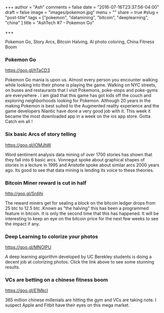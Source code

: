 +++
author = "Ash"
comments = false
date = "2016-07-16T23:37:56-04:00"
draft = false
image = "images/pokemon.jpg"
menu = ""
share = true
#slug = "post-title"
tags = ["pokemon", "datamining", "bitcoin", "deeplearning", "china" ]
title = "AshTech #7 - Pokemon Go"

+++

Pokemon Go, Story Arcs, Bitcoin Halving,  AI photo coloring, China
Fitness Boom

<!--more-->

### Pokemon Go
<https://goo.gl/hTaCD3>

Pokemon Go mania  is upon us. Almost every person you
encounter walking while looking into their phone is playing the game.
Walking on NYC streets, on buses and restaurants that I visit
Pokemons, poke-stops and poke-gyms are everywhere . I am glad that this
game has got kids off the couch and exploring neighborhoods looking for
Pokemon.  Although 20 years in the making Pokemon is best suited to the
Augmented reality experience and the game developers Niantic have done a
very good job with it. This week it became the most downloaded app in a
week on the ios app store. Gotta Catch em all !

### Six basic Arcs of story telling
<https://goo.gl/iOMJhW>

Word sentiment analysis  data mining of over 1700 stories has shown that they
fall into 6 basic arcs. Vonnegut spoke about graphical shapes of stories
in a lecture in 1995 and Aristotle spoke about similar arcs 2000 years
ago. Its good to see that data mining is lending its voice to these
theories. 

### Bitcoin Miner reward is cut in half
<http://goo.gl/Srdihi>

The reward miners get for sealing a block on the bitcoin ledger drops
from 25 btc to 12.5 btc .Known as "the halving" this has been  a programmed
feature  in bitcoin. It is only the second time that this has
happened. It will  be interesting to keep an eye on the bitcoin price for
the next few weeks to see the impact if any.

### Deep Learning to colorize your photos
<https://goo.gl/MNOlPU>

A deep learning algorithm developed by UC Berekley students is doing a
decent job at colorizing photos. Click the link above to see some
stunning results.

### VCs are betting on a chinese fitness boom
<https://goo.gl/E1MkcI>

365 million chinese  millenials are hitting the gym and VCs are taking
note. I suspect Apple and Fitbit have their eyes on this mega market.

